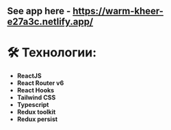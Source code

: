 ## See app here - https://warm-kheer-e27a3c.netlify.app/

# 🛠 Технологии:

- **ReactJS**
- **React Router v6**
- **React Hooks**
- **Tailwind CSS** 
- **Typescript** 
- **Redux toolkit** 
- **Redux persist** 
